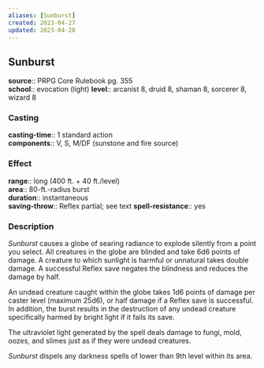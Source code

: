 ```yaml
---
aliases: [Sunburst]
created: 2023-04-27
updated: 2023-04-28
---
```


## Sunburst

**source**:: PRPG Core Rulebook pg. 355  
**school**:: evocation (light)
**level**:: arcanist 8, druid 8, shaman 8, sorcerer 8, wizard 8

### Casting

**casting-time**:: 1 standard action  
**components**:: V, S, M/DF (sunstone and fire source)

### Effect

**range**:: long (400 ft. + 40 ft./level)  
**area**:: 80-ft.-radius burst  
**duration**:: instantaneous  
**saving-throw**:: Reflex partial; see text
**spell-resistance**:: yes

### Description

*Sunburst* causes a globe of searing radiance to explode silently from a point you select. All creatures in the globe are blinded and take 6d6 points of damage. A creature to which sunlight is harmful or unnatural takes double damage. A successful Reflex save negates the blindness and reduces the damage by half.  
  
An undead creature caught within the globe takes 1d6 points of damage per caster level (maximum 25d6), or half damage if a Reflex save is successful. In addition, the burst results in the destruction of any undead creature specifically harmed by bright light if it fails its save.  
  
The ultraviolet light generated by the spell deals damage to fungi, mold, oozes, and slimes just as if they were undead creatures.  
  
*Sunburst* dispels any darkness spells of lower than 9th level within its area.
